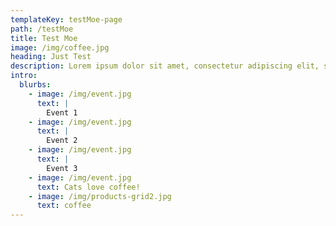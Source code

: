 ```yaml
---
templateKey: testMoe-page
path: /testMoe
title: Test Moe
image: /img/coffee.jpg
heading: Just Test
description: Lorem ipsum dolor sit amet, consectetur adipiscing elit, sed do eiusmod tempor incididunt ut labore et dolore magna aliqua. Ut enim ad minim veniam, quis nostrud exercitation ullamco laboris nisi ut aliquip ex ea commodo consequat. Duis aute irure dolor in reprehenderit in voluptate velit esse cillum dolore eu fugiat nulla pariatur. Excepteur sint occaecat cupidatat non proident, sunt in culpa qui officia deserunt mollit anim id est laborum.
intro:
  blurbs:
    - image: /img/event.jpg
      text: |
        Event 1
    - image: /img/event.jpg
      text: |
        Event 2
    - image: /img/event.jpg
      text: |
        Event 3
    - image: /img/event.jpg
      text: Cats love coffee!
    - image: /img/products-grid2.jpg
      text: coffee
---
```


